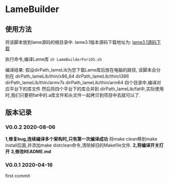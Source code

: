 # LameBuilder

## 使用方法
将该脚本放到lame源码的根目录中.
lame3.1版本源码下载地址为:
[lame3.1源码下载](https://sourceforge.net/projects/lame/files/lame/3.100/lame-3.100.tar.gz/download)

执行命令,编译Lame库
`sh LameBuilderForiOS.sh`

编译结果:
假设dirPath_lameLib为您下载Lame库后放在电脑的路径,
该脚本会分别在
dirPath_lameLib/thin/x86_64
dirPath_lameLib/thin/i386
dirPath_lameLib/thin/armv7s
dirPath_lameLib/thin/arm64
四个目录中,编译对应平台下的库文件
然后将四个平台下的库合并到
dirPath_lameLib/fat中,实际使用时,我们只要把fat中的.a库文件和头文件一起拷贝到项目中去就可以了.

## 版本记录

### V0.0.2  2020-08-06
**1,修复bug,连续编译多个架构时,只有第一次编译成功**
将make clean移到make install后面,并添加make distclean命令,清除掉旧的Makefile文件.
**2,将编译开关打开**
**3,修改README.md**

### V0.0.1  2020-04-16
first commit
